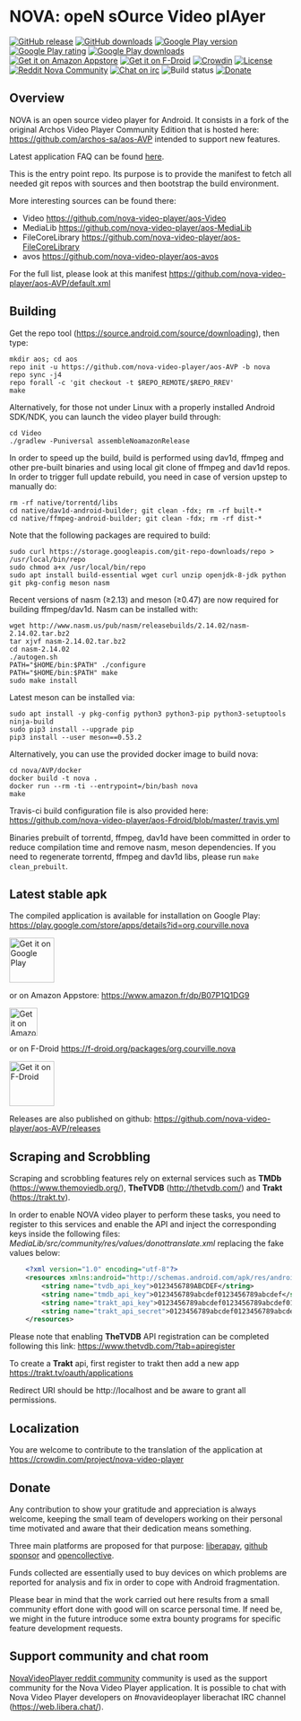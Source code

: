 # NOVA: opeN sOurce Video plAyer

[![GitHub release](https://img.shields.io/github/v/release/nova-video-player/aos-AVP.svg?logo=github&label=GitHub&cacheSeconds=3600)](https://github.com/moneytoo/Player/releases/latest)
[![GitHub downloads](https://img.shields.io/github/downloads/nova-video-player/aos-AVP/total?logo=github&cacheSeconds=3600)](https://github.com/nova-video-player/aos-AVP/releases/latest)
[![Google Play version](https://img.shields.io/endpoint?color=green&logo=google-play&logoColor=white&url=https%3A%2F%2Fplay.cuzi.workers.dev%2Fplay%3Fi%3Dorg.courville.nova%26gl%3DUS%26hl%3Den%26l%3DGoogle%2520Play%26m%3D%24version)](https://play.google.com/store/apps/details?id=org.courville.nova)
[![Google Play rating](https://img.shields.io/endpoint?color=green&logo=google-play&url=https%3A%2F%2Fplay.cuzi.workers.dev%2Fplay%3Fi%3Dorg.courville.nova%26l%3Drating%26m%3D%25E2%2598%2585%2520%24rating)](https://play.google.com/store/apps/details?id=org.courville.nova)
[![Google Play downloads](https://img.shields.io/endpoint?color=green&logo=google-play&logoColor=white&url=https%3A%2F%2Fplay.cuzi.workers.dev%2Fplay%3Fi%3Dorg.courville.nova%26gl%3DUS%26hl%3Den%26l%3Ddownloads%26m%3D%24totalinstalls)](https://play.google.com/store/apps/details?id=org.courville.nova)
[![Get it on Amazon Appstore](https://badgen.net/badge/Get%20it%20on/Amazon%20Appstore/689f38)](https://www.amazon.fr/dp/B07P1Q1DG9)
[![Get it on F-Droid](https://img.shields.io/f-droid/v/org.courville.nova?logo=f-droid&label=F-Droid&cacheSeconds=3600)](https://f-droid.org/packages/org.courville.nova)
[![Crowdin](https://badges.crowdin.net/nova-video-player/localized.svg)](https://crowdin.com/project/nova-video-player)
[![License](https://img.shields.io/badge/license-Apache%202.0-blue.svg)](https://github.com/nova-video-player/aos-AVP/blob/nova/LICENSE.txt)
[![Reddit Nova Community](https://img.shields.io/reddit/subreddit-subscribers/novavideoplayer?style=social)](https://www.reddit.com/r/NovaVideoPlayer/)
[![Chat on irc](https://img.shields.io/badge/irc.libera.chat-%23novavideoplayer-blue.svg)](https://web.libera.chat/)
![Build status](https://github.com/nova-video-player/aos-Video/workflows/NOVA%20CI/badge.svg)
[![Donate](https://img.shields.io/badge/liberapay-donate-yellow.svg?logo=liberapay)](https://liberapay.com/NovaVideoPlayer/donate)

## Overview

NOVA is an open source video player for Android. It consists in a fork of the original Archos Video Player Community Edition that is hosted here: https://github.com/archos-sa/aos-AVP intended to support new features.

Latest application FAQ can be found [here](https://github.com/nova-video-player/aos-AVP/blob/nova/faq/faq.md).

This is the entry point repo. Its purpose is to provide the manifest to fetch all needed git repos with sources and then bootstrap the build environment.

More interesting sources can be found there:
- Video https://github.com/nova-video-player/aos-Video
- MediaLib https://github.com/nova-video-player/aos-MediaLib
- FileCoreLibrary  https://github.com/nova-video-player/aos-FileCoreLibrary
- avos https://github.com/nova-video-player/aos-avos

For the full list, please look at this manifest https://github.com/nova-video-player/aos-AVP/default.xml

## Building

Get the repo tool (https://source.android.com/source/downloading), then type:
```
mkdir aos; cd aos
repo init -u https://github.com/nova-video-player/aos-AVP -b nova
repo sync -j4
repo forall -c 'git checkout -t $REPO_REMOTE/$REPO_RREV'
make
```

Alternatively, for those not under Linux with a properly installed Android SDK/NDK, you can launch the video player build through:
```
cd Video
./gradlew -Puniversal assembleNoamazonRelease
```

In order to speed up the build, build is performed using dav1d, ffmpeg and other pre-built binaries and using local git clone of ffmpeg and dav1d repos. In order to trigger full update rebuild, you need in case of version upstep to manually do:
```
rm -rf native/torrentd/libs
cd native/dav1d-android-builder; git clean -fdx; rm -rf built-*
cd native/ffmpeg-android-builder; git clean -fdx; rm -rf dist-*
```

Note that the following packages are required to build:
```
sudo curl https://storage.googleapis.com/git-repo-downloads/repo > /usr/local/bin/repo
sudo chmod a+x /usr/local/bin/repo
sudo apt install build-essential wget curl unzip openjdk-8-jdk python git pkg-config meson nasm
```

Recent versions of nasm (≥2.13) and meson (≥0.47) are now required for building ffmpeg/dav1d.
Nasm can be installed with:
```
wget http://www.nasm.us/pub/nasm/releasebuilds/2.14.02/nasm-2.14.02.tar.bz2
tar xjvf nasm-2.14.02.tar.bz2
cd nasm-2.14.02
./autogen.sh
PATH="$HOME/bin:$PATH" ./configure
PATH="$HOME/bin:$PATH" make
sudo make install
```
Latest meson can be installed via:
```
sudo apt install -y pkg-config python3 python3-pip python3-setuptools ninja-build
sudo pip3 install --upgrade pip
pip3 install --user meson==0.53.2
```

Alternatively, you can use the provided docker image to build nova:
```
cd nova/AVP/docker
docker build -t nova .
docker run --rm -ti --entrypoint=/bin/bash nova
make
```

Travis-ci build configuration file is also provided here: https://github.com/nova-video-player/aos-Fdroid/blob/master/.travis.yml

Binaries prebuilt of torrentd, ffmpeg, dav1d have been committed in order to reduce compilation time and remove nasm, meson dependencies. If you need to regenerate torrentd, ffmpeg and dav1d libs, please run `make clean_prebuilt`.

## Latest stable apk

The compiled application is available for installation on Google Play: https://play.google.com/store/apps/details?id=org.courville.nova

[<img src="https://play.google.com/intl/en_us/badges/images/generic/en_badge_web_generic.png" alt="Get it on Google Play" height="80" align="center">](https://play.google.com/store/apps/details?id=org.courville.nova)

or on Amazon Appstore: https://www.amazon.fr/dp/B07P1Q1DG9 

[<img src="https://images-na.ssl-images-amazon.com/images/G/01/mobile-apps/devportal2/res/images/amazon-appstore-badge-english-black.png" alt="Get it on Amazon Appstore" height="50" align="center">](http://www.amazon.com/gp/mas/dl/android?p=org.courville.nova)

or on F-Droid https://f-droid.org/packages/org.courville.nova

[<img src="https://fdroid.gitlab.io/artwork/badge/get-it-on.png" alt="Get it on F-Droid" height="80" align="center">](https://f-droid.org/packages/org.courville.nova)

Releases are also published on github: https://github.com/nova-video-player/aos-AVP/releases

## Scraping and Scrobbling

Scraping and scrobbling features rely on external services such as **TMDb** (https://www.themoviedb.org/), **TheTVDB** (http://thetvdb.com/) and **Trakt** (https://trakt.tv).

In order to enable NOVA video player to perform these tasks, you need to register to this services and enable the API and inject the corresponding keys inside the following files: *MediaLib/src/community/res/values/donottranslate.xml*
replacing the fake values below:
```xml
    <?xml version="1.0" encoding="utf-8"?>
    <resources xmlns:android="http://schemas.android.com/apk/res/android">
        <string name="tvdb_api_key">0123456789ABCDEF</string>
        <string name="tmdb_api_key">0123456789abcdef0123456789abcdef</string>
        <string name="trakt_api_key">0123456789abcdef0123456789abcdef0123456789abcdef0123456789abcdef</string>
        <string name="trakt_api_secret">0123456789abcdef0123456789abcdef0123456789abcdef0123456789abcdef</string>
    </resources>
```

Please note that enabling **TheTVDB** API registration can be completed following this link: https://www.thetvdb.com/?tab=apiregister


To create a **Trakt** api, first register to trakt then add a new app
https://trakt.tv/oauth/applications

Redirect URI should be
http://localhost
and be aware to grant all permissions.

## Localization

You are welcome to contribute to the translation of the application at https://crowdin.com/project/nova-video-player

## Donate

Any contribution to show your gratitude and appreciation is always welcome, keeping the small team of developers working on their personal time motivated and aware that their dedication means something.

Three main platforms are proposed for that purpose: [liberapay](https://liberapay.com/NovaVideoPlayer/donate), [github sponsor](https://github.com/sponsors/courville) and [opencollective](https://opencollective.com/novavideoplayer).

Funds collected are essentially used to buy devices on which problems are reported for analysis and fix in order to cope with Android fragmentation.

Please bear in mind that the work carried out here results from a small community effort done with good will on scarce personal time.
If need be, we might in the future introduce some extra bounty programs for specific feature development requests.

## Support community and chat room

[NovaVideoPlayer reddit community](https://www.reddit.com/r/NovaVideoPlayer) community is used as the support community for the Nova Video Player application.
It is possible to chat with Nova Video Player developers on #novavideoplayer liberachat IRC channel (https://web.libera.chat/).


